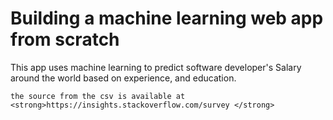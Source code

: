 <!DOCTYPE html>
<html lang="en">
<head>
    <meta charset="UTF-8">
    <meta http-equiv="X-UA-Compatible" content="IE=edge">
    <meta name="viewport" content="width=device-width, initial-scale=1.0">
  <h1> Building a machine learning web app from scratch </h1>
</head>
<body>
  
  <p> This app uses machine learning to predict software developer's Salary around the world based on experience, and education.
    
    the source from the csv is available at  <strong>https://insights.stackoverflow.com/survey </strong>
  </p>
    
</body>
</html>
